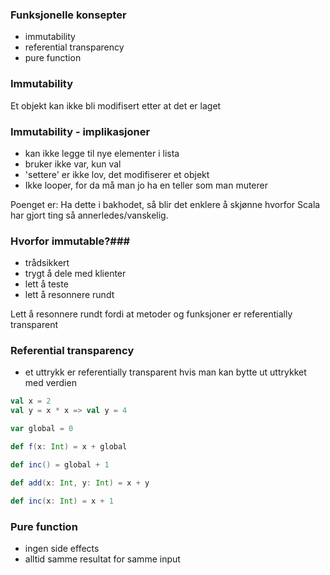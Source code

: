### Funksjonelle konsepter ###
- immutability
- referential transparency
- pure function



### Immutability ###
Et objekt kan ikke bli modifisert etter at det er laget



### Immutability - implikasjoner ###
- kan ikke legge til nye elementer i lista
- bruker ikke var, kun val
- 'settere' er ikke lov, det modifiserer et objekt
- Ikke looper, for da må man jo ha en teller som man muterer
<aside class='notes'>
 Poenget er: Ha dette i bakhodet, så blir det enklere å skjønne hvorfor
 Scala har gjort ting så annerledes/vanskelig.
</aside>



### Hvorfor immutable?###
- trådsikkert
- trygt å dele med klienter
- lett å teste
- lett å resonnere rundt
<aside class='notes'>
 Lett å resonnere rundt fordi at metoder og funksjoner er
 referentially transparent
</aside>



### Referential transparency ###
- et uttrykk er referentially transparent hvis man kan
bytte ut uttrykket med verdien

```scala
val x = 2
val y = x * x => val y = 4
```



```scala
var global = 0

def f(x: Int) = x + global

def inc() = global + 1
```



```scala
def add(x: Int, y: Int) = x + y

def inc(x: Int) = x + 1

```



### Pure function ###
- ingen side effects
- alltid samme resultat for samme input

